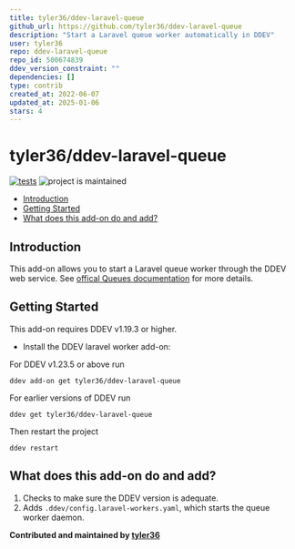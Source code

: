 ```yaml
---
title: tyler36/ddev-laravel-queue
github_url: https://github.com/tyler36/ddev-laravel-queue
description: "Start a Laravel queue worker automatically in DDEV"
user: tyler36
repo: ddev-laravel-queue
repo_id: 500674839
ddev_version_constraint: ""
dependencies: []
type: contrib
created_at: 2022-06-07
updated_at: 2025-01-06
stars: 4
---
```


# tyler36/ddev-laravel-queue <!-- omit in toc -->

[![tests](https://github.com/tyler36/ddev-laravel-queue/actions/workflows/tests.yml/badge.svg)](https://github.com/tyler36/ddev-laravel-queue/actions/workflows/tests.yml) ![project is maintained](https://img.shields.io/maintenance/yes/2026.svg)

- [Introduction](#introduction)
- [Getting Started](#getting-started)
- [What does this add-on do and add?](#what-does-this-add-on-do-and-add)

## Introduction

This add-on allows you to start a Laravel queue worker through the DDEV web service. See [offical Queues documentation](https://laravel.com/docs/9.x/queues) for more details.

## Getting Started

This add-on requires DDEV v1.19.3 or higher.

- Install the DDEV laravel worker add-on:

For DDEV v1.23.5 or above run

```shell
ddev add-on get tyler36/ddev-laravel-queue
```

For earlier versions of DDEV run

```shell
ddev get tyler36/ddev-laravel-queue
```

Then restart the project

```shell
ddev restart
```

## What does this add-on do and add?

1. Checks to make sure the DDEV version is adequate.
2. Adds `.ddev/config.laravel-workers.yaml`, which starts the queue worker daemon.

**Contributed and maintained by [tyler36](https://github.com/tyler36)**
